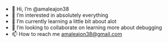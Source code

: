 - 👋 Hi, I’m @amaleajon38
- 👀 I’m interested in absolutely everything
- 🌱 I’m currently learning a little bit about alot
- 💞️ I’m looking to collaborate on learning more about debugging
- 📫 How to reach me amaleajon38@gmail.com

<!---
amaleajon38/amaleajon38 is a ✨ special ✨ repository because its `README.md` (this file) appears on your GitHub profile.
You can click the Preview link to take a look at your changes.
--->
